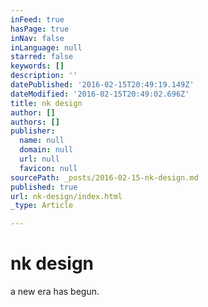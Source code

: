 ```yaml
---
inFeed: true
hasPage: true
inNav: false
inLanguage: null
starred: false
keywords: []
description: ''
datePublished: '2016-02-15T20:49:19.149Z'
dateModified: '2016-02-15T20:49:02.696Z'
title: nk design
author: []
authors: []
publisher:
  name: null
  domain: null
  url: null
  favicon: null
sourcePath: _posts/2016-02-15-nk-design.md
published: true
url: nk-design/index.html
_type: Article

---
```

# nk design

a new era has begun.